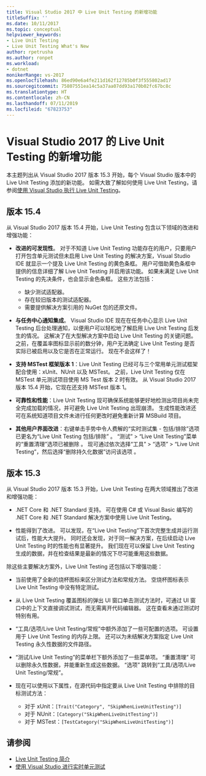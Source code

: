 ```yaml
---
title: Visual Studio 2017 中 Live Unit Testing 的新增功能
titleSuffix: ''
ms.date: 10/11/2017
ms.topic: conceptual
helpviewer_keywords:
- Live Unit Testing
- Live Unit Testing What's New
author: rpetrusha
ms.author: ronpet
ms.workload:
- dotnet
monikerRange: vs-2017
ms.openlocfilehash: 86ed90e6a4fe211d162f12785b0f3f555802ad17
ms.sourcegitcommit: 75807551ea14c5a37aa07dd93a170b02fc67bc8c
ms.translationtype: HT
ms.contentlocale: zh-CN
ms.lasthandoff: 07/11/2019
ms.locfileid: "67823753"
---
```

# <a name="whats-new-in-live-unit-testing-for-visual-studio-2017"></a>Visual Studio 2017 的 Live Unit Testing 的新增功能

本主题列出从 Visual Studio 2017 版本 15.3 开始，每个 Visual Studio 版本中的 Live Unit Testing 添加的新功能。 如需大致了解如何使用 Live Unit Testing，请参阅[使用 Visual Studio 执行 Live Unit Testing](live-unit-testing.md)。

## <a name="version-154"></a>版本 15.4

从 Visual Studio 2017 版本 15.4 开始，Live Unit Testing 包含以下领域的改进和增强功能：

- **改进的可发现性**。 对于不知道 Live Unit Testing 功能存在的用户，只要用户打开包含单元测试但未启用 Live Unit Testing 的解决方案，Visual Studio IDE 就显示一个提及 Live Unit Testing 的黄色条框。 用户可借助黄色条框中提供的信息详细了解 Live Unit Testing 并启用该功能。 如果未满足 Live Unit Testing 的先决条件，也会显示金色条框。 这些方法包括：

  - 缺少测试适配器。
  - 存在较旧版本的测试适配器。
  - 需要提供解决方案引用的 NuGet 包的还原文件。

- **与任务中心通知集成**。 Visual Studio IDE 现在在任务中心显示 Live Unit Testing 后台处理通知，以便用户可以轻松地了解启用 Live Unit Testing 后发生的情况。 这解决了在大型解决方案中启动 Live Unit Testing 的关键问题。 之前，在覆盖率图标显示前的数分钟，用户无法确定 Live Unit Testing 是否实际已被启用以及它是否在正常运行。 现在不会这样了！

- **支持 MSTest 框架版本 1**：Live Unit Testing 已经可与三个常用单元测试框架配合使用：xUnit、NUnit 以及 MSTest。 之前，Live Unit Testing 仅在 MSTest 单元测试项目使用 MS Test 版本 2 时有效。 从 Visual Studio 2017 版本 15.4 开始，它现在还支持 MSTest 版本 1。

- **可靠性和性能**：Live Unit Testing 现可确保系统能够更好地检测出项目尚未完全完成加载的情况，并可避免 Live Unit Testing 出现崩溃。 生成性能改进还可在系统知道项目文件未进行任何更改时避免重新计算 MSBuild 项目。

- **其他用户界面改进**：右键单击手势中令人费解的“实时测试集 - 包括/排除”选项已更名为“Live Unit Testing 包括/排除”   。 “测试” > “Live Unit Testing”菜单的“重置清理”选项已被删除    。 现可通过依次选择“工具” > “选项” > “Live Unit Testing”，然后选择“删除持久化数据”访问该选项     。

## <a name="version-153"></a>版本 15.3

从 Visual Studio 2017 版本 15.3 开始，Live Unit Testing 在两大领域推出了改进和增强功能：

- .NET Core 和 .NET Standard 支持。 可在使用 C# 或 Visual Basic 编写的 .NET Core 和 .NET Standard 解决方案中使用 Live Unit Testing。

- 性能得到了改进。 可以发现，在“Live Unit Testing”下首次完整生成并运行测试后，性能大大提升。 同时还会发现，对于同一解决方案，在后续启动 Live Unit Testing 时的性能也有显著提升。 我们现在可以保留 Live Unit Testing 生成的数据，并在检查结果是最新的情况下尽可能重用这些数据。

除这些主要解决方案外，Live Unit Testing 还包括以下增强功能：

- 当前使用了全新的烧杯图标来区分测试方法和常规方法。 空烧杯图标表示 Live Unit Testing 中没有特定测试。

- 从 Live Unit Testing 覆盖图标的弹出 UI 窗口单击测试方法时，可通过 UI 窗口中的上下文直接调试测试，而无需离开代码编辑器。 这在查看未通过测试时特别有用。

- “工具/选项/Live Unit Testing/常规”中额外添加了一些可配置的选项。 可设置用于 Live Unit Testing 的内存上限。 还可以为未结解决方案指定 Live Unit Testing 永久性数据的文件路径。

- “测试/Live Unit Testing”的菜单栏下额外添加了一些菜单项。 “重置清理”  可以删除永久性数据，并能重新生成这些数据。 “选项”  跳转到“工具/选项/Live Unit Testing/常规”。

- 现在可以使用以下属性，在源代码中指定要从 Live Unit Testing 中排除的目标测试方法：

  - 对于 xUnit：`[Trait("Category", "SkipWhenLiveUnitTesting")]`
  - 对于 NUnit：`[Category("SkipWhenLiveUnitTesting")]`
  - 对于 MSTest：`[TestCategory("SkipWhenLiveUnitTesting")]`

## <a name="see-also"></a>请参阅

- [Live Unit Testing 简介](live-unit-testing-intro.md)
- [使用 Visual Studio 进行实时单元测试](live-unit-testing.md)
